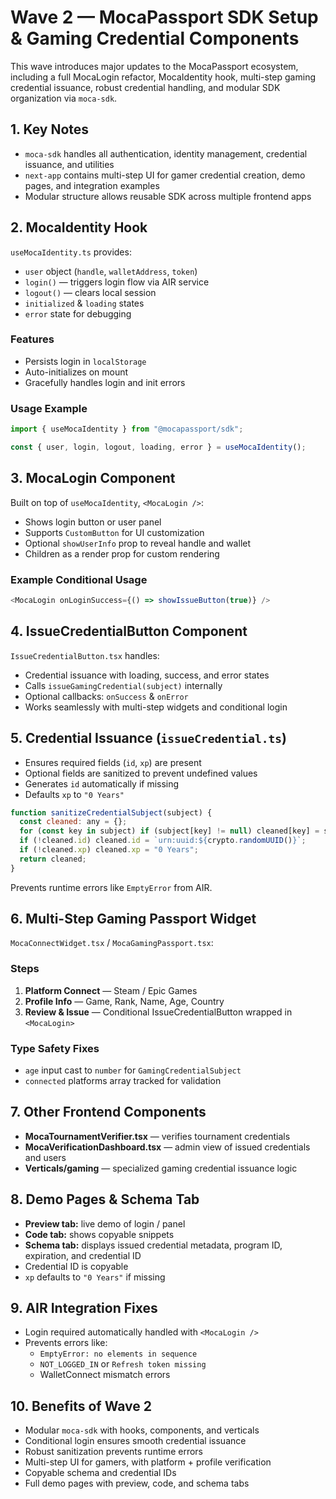 # Wave 2 — MocaPassport SDK Setup & Gaming Credential Components

This wave introduces major updates to the MocaPassport ecosystem, including a full MocaLogin refactor, MocaIdentity hook, multi-step gaming credential issuance, robust credential handling, and modular SDK organization via `moca-sdk`.

## 1. Key Notes

* `moca-sdk` handles all authentication, identity management, credential issuance, and utilities
* `next-app` contains multi-step UI for gamer credential creation, demo pages, and integration examples
* Modular structure allows reusable SDK across multiple frontend apps

## 2. MocaIdentity Hook

`useMocaIdentity.ts` provides:

* `user` object (`handle`, `walletAddress`, `token`)
* `login()` — triggers login flow via AIR service
* `logout()` — clears local session
* `initialized` & `loading` states
* `error` state for debugging

### Features

* Persists login in `localStorage`
* Auto-initializes on mount
* Gracefully handles login and init errors

### Usage Example

```javascript
import { useMocaIdentity } from "@mocapassport/sdk";

const { user, login, logout, loading, error } = useMocaIdentity();
```

## 3. MocaLogin Component

Built on top of `useMocaIdentity`, `<MocaLogin />`:

* Shows login button or user panel
* Supports `CustomButton` for UI customization
* Optional `showUserInfo` prop to reveal handle and wallet
* Children as a render prop for custom rendering

### Example Conditional Usage

```javascript
<MocaLogin onLoginSuccess={() => showIssueButton(true)} />
```

## 4. IssueCredentialButton Component

`IssueCredentialButton.tsx` handles:

* Credential issuance with loading, success, and error states
* Calls `issueGamingCredential(subject)` internally
* Optional callbacks: `onSuccess` & `onError`
* Works seamlessly with multi-step widgets and conditional login

## 5. Credential Issuance (`issueCredential.ts`)

* Ensures required fields (`id`, `xp`) are present
* Optional fields are sanitized to prevent undefined values
* Generates `id` automatically if missing
* Defaults `xp` to `"0 Years"`

```javascript
function sanitizeCredentialSubject(subject) {
  const cleaned: any = {};
  for (const key in subject) if (subject[key] != null) cleaned[key] = subject[key];
  if (!cleaned.id) cleaned.id = `urn:uuid:${crypto.randomUUID()}`;
  if (!cleaned.xp) cleaned.xp = "0 Years";
  return cleaned;
}
```

Prevents runtime errors like `EmptyError` from AIR.

## 6. Multi-Step Gaming Passport Widget

`MocaConnectWidget.tsx` / `MocaGamingPassport.tsx`:

### Steps

1. **Platform Connect** — Steam / Epic Games
2. **Profile Info** — Game, Rank, Name, Age, Country
3. **Review & Issue** — Conditional IssueCredentialButton wrapped in `<MocaLogin>`

### Type Safety Fixes

* `age` input cast to `number` for `GamingCredentialSubject`
* `connected` platforms array tracked for validation

## 7. Other Frontend Components

* **MocaTournamentVerifier.tsx** — verifies tournament credentials
* **MocaVerificationDashboard.tsx** — admin view of issued credentials and users
* **Verticals/gaming** — specialized gaming credential issuance logic

## 8. Demo Pages & Schema Tab

* **Preview tab:** live demo of login / panel
* **Code tab:** shows copyable snippets
* **Schema tab:** displays issued credential metadata, program ID, expiration, and credential ID
* Credential ID is copyable
* `xp` defaults to `"0 Years"` if missing

## 9. AIR Integration Fixes

* Login required automatically handled with `<MocaLogin />`
* Prevents errors like:
  * `EmptyError: no elements in sequence`
  * `NOT_LOGGED_IN` or `Refresh token missing`
  * WalletConnect mismatch errors

## 10. Benefits of Wave 2

* Modular `moca-sdk` with hooks, components, and verticals
* Conditional login ensures smooth credential issuance
* Robust sanitization prevents runtime errors
* Multi-step UI for gamers, with platform + profile verification
* Copyable schema and credential IDs
* Full demo pages with preview, code, and schema tabs